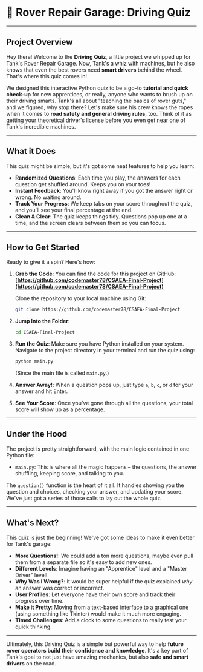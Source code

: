 # 🚗 Rover Repair Garage: Driving Quiz

---

## Project Overview

Hey there! Welcome to the **Driving Quiz**, a little project we whipped up for Tank's Rover Repair Garage. Now, Tank's a whiz with machines, but he also knows that even the best rovers need **smart drivers** behind the wheel. That's where this quiz comes in!

We designed this interactive Python quiz to be a go-to **tutorial and quick check-up** for new apprentices, or really, anyone who wants to brush up on their driving smarts. Tank's all about "teaching the basics of rover guts," and we figured, why stop there? Let's make sure his crew knows the ropes when it comes to **road safety and general driving rules**, too. Think of it as getting your theoretical driver's license before you even get near one of Tank's incredible machines.

---

## What it Does

This quiz might be simple, but it's got some neat features to help you learn:

* **Randomized Questions**: Each time you play, the answers for each question get shuffled around. Keeps you on your toes!
* **Instant Feedback**: You'll know right away if you got the answer right or wrong. No waiting around.
* **Track Your Progress**: We keep tabs on your score throughout the quiz, and you'll see your final percentage at the end.
* **Clean & Clear**: The quiz keeps things tidy. Questions pop up one at a time, and the screen clears between them so you can focus.

---

## How to Get Started

Ready to give it a spin? Here's how:

1.  **Grab the Code**:
    You can find the code for this project on GitHub:
    **[https://github.com/codemaster78/CSAEA-Final-Project](https://github.com/codemaster78/CSAEA-Final-Project)**

    Clone the repository to your local machine using Git:
    ````bash
    git clone https://github.com/codemaster78/CSAEA-Final-Project
    ````

2.  **Jump Into the Folder**:
    ````bash
    cd CSAEA-Final-Project
    ````

3.  **Run the Quiz**:
    Make sure you have Python installed on your system. Navigate to the project directory in your terminal and run the quiz using:
    ````bash
    python main.py
    ````
    (Since the main file is called `main.py`.)

4.  **Answer Away!**: When a question pops up, just type `a`, `b`, `c`, or `d` for your answer and hit Enter.

5.  **See Your Score**: Once you've gone through all the questions, your total score will show up as a percentage.

---

## Under the Hood

The project is pretty straightforward, with the main logic contained in one Python file:

* `main.py`: This is where all the magic happens – the questions, the answer shuffling, keeping score, and talking to you.

The `question()` function is the heart of it all. It handles showing you the question and choices, checking your answer, and updating your score. We've just got a series of those calls to lay out the whole quiz.

---

## What's Next?

This quiz is just the beginning! We've got some ideas to make it even better for Tank's garage:

* **More Questions!**: We could add a ton more questions, maybe even pull them from a separate file so it's easy to add new ones.
* **Different Levels**: Imagine having an "Apprentice" level and a "Master Driver" level!
* **Why Was I Wrong?**: It would be super helpful if the quiz explained *why* an answer was correct or incorrect.
* **User Profiles**: Let everyone have their own score and track their progress over time.
* **Make it Pretty**: Moving from a text-based interface to a graphical one (using something like Tkinter) would make it much more engaging.
* **Timed Challenges**: Add a clock to some questions to really test your quick thinking.

---

Ultimately, this Driving Quiz is a simple but powerful way to help **future rover operators build their confidence and knowledge**. It's a key part of Tank's goal to not just have amazing mechanics, but also **safe and smart drivers** on the road.
